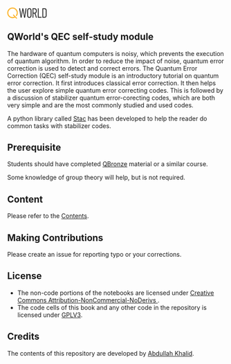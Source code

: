   <a href="https://www.qworld.net">
    <img align="middle" src="qworld/images/QWorld.png" width="18%"/>
  </a>

## QWorld's QEC self-study module
The hardware of quantum computers is noisy, which prevents the execution of quantum algorithm. In order to reduce the impact of noise, quantum error correction is used to detect and correct errors. The Quantum Error Correction (QEC) self-study module is an introductory tutorial on quantum error correction. It first introduces classical error correction. It then helps the user explore simple quantum error correcting codes. This is followed by a discussion of stabilizer quantum error-corecting codes, which are both very simple and are the most commonly studied and used codes.

A python library called [Stac](https://github.com/abdullahkhalids/stac) has been developed to help the reader do common tasks with stabilizer codes.

## Prerequisite
Students should have completed [QBronze](https://qworld.net/workshop-bronze/) material or a similar course.

Some knowledge of group theory will help, but is not required.

## Content
Please refer to the [Contents](contents.ipynb).

## Making Contributions 
Please create an issue for reporting typo or your corrections.

## License
* The non-code portions of the notebooks are licensed under  [Creative Commons Attribution-NonCommercial-NoDerivs ](LICENSE-CC-BY-NC-ND).
* The code cells of this book and any other code in the repository is licensed under [GPLV3](LICENSE-GPL3).

## Credits
The contents of this repository are developed by [Abdullah Khalid](https://abdullahkhalid.com/).
